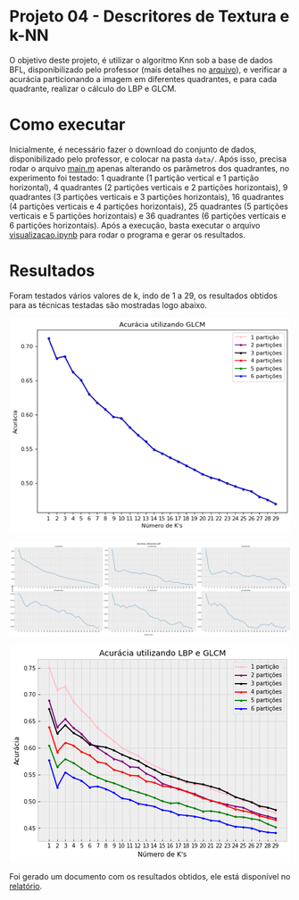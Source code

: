 # Projeto 04 - Descritores de Textura e k-NN
O objetivo deste projeto, é utilizar o algoritmo Knn sob a base de dados BFL, disponibilizado pelo professor (mais detalhes no [arquivo](data/README.md)), e verificar a acurácia particionando a imagem em diferentes quadrantes, e para cada quadrante, realizar o cálculo do LBP e GLCM.

# Como executar
Inicialmente, é necessário fazer o download do conjunto de dados, disponibilizado pelo professor, e colocar na pasta `data/`. Após isso, precisa rodar o arquivo [main.m](main.m) apenas alterando os parâmetros dos quadrantes, no experimento foi testado: 1 quadrante (1 partição vertical e 1 partição horizontal), 4 quadrantes (2 partições verticais e 2 partições horizontais), 9 quadrantes (3 partições verticais e 3 partições horizontais), 16 quadrantes (4 partições verticais e 4 partições horizontais), 25 quadrantes (5 partições verticais e 5 partições horizontais) e 36 quadrantes (6 partições verticais e 6 partições horizontais). Após a execução, basta executar o arquivo [visualizacao.ipynb](visualizacao.ipynb) para rodar o programa e gerar os resultados.

# Resultados
Foram testados vários valores de k, indo de 1 a 29, os resultados obtidos para as técnicas testadas são mostradas logo abaixo.

<p align="center">
    <img src="result/plot_GLCM.png" />
</p>

<p align="center">
    <img src="result/subplot_LBP.png" />
</p>

<p align="center">
    <img src="result/plot_GLCMeLBP.png" />
</p>

Foi gerado um documento com os resultados obtidos, ele está disponível no [relatório](pdf/relatorio.pdf).
